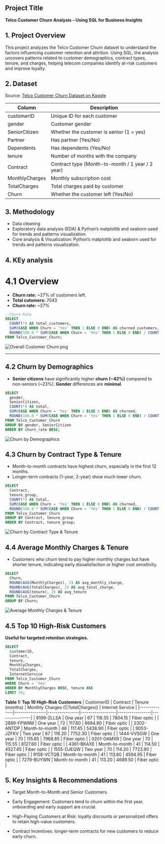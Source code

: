 ## Project Title

**Telco Customer Churn Analysis – Using SQL for Business Insights**

## 1. Project Overview

This project analyzes the Telco Customer Churn dataset to understand the factors influencing customer retention and attrition. Using SQL, the analysis uncovers patterns related to customer demographics, contract types, tenure, and charges, helping telecom companies identify at-risk customers and improve loyalty.

## 2. Dataset

Source: [Telco Customer Churn Dataset on Kaggle](https://www.kaggle.com/datasets/blastchar/telco-customer-churn?resource=download)

| Column          | Description                                      |
|-----------------|--------------------------------------------------|
| customerID      | Unique ID for each customer                      |
| gender          | Customer gender                                  |
| SeniorCitizen   | Whether the customer is senior (1 = yes)        |
| Partner         | Has partner (Yes/No)                             |
| Dependents      | Has dependents (Yes/No)                          |
| tenure          | Number of months with the company               |
| Contract        | Contract type (Month-to-month / 1 year / 2 year)|
| MonthlyCharges  | Monthly subscription cost                        |
| TotalCharges    | Total charges paid by customer                  |
| Churn           | Whether the customer left (Yes/No)              |


## 3. Methodology
- Data cleaning
- Exploratory data analysis (EDA) & Python’s matplotlib and seaborn used for trends and patterns visualization.
- Core analysis & Visualization: Python’s matplotlib and seaborn used for trends and patterns visualization.

## 4. KEy analysis
# 4.1 Overview
- **Churn rate:** ~27% of customers left.
- **Total cutomers:** 7043
- **Churn rate:** ~27%
```SQL
--Churn Rate
SELECT 
  COUNT(*) AS total_customers,
  SUM(CASE WHEN Churn = 'Yes' THEN 1 ELSE 0 END) AS churned_customers,
  ROUND(100.0 * SUM(CASE WHEN Churn = 'Yes' THEN 1 ELSE 0 END) / COUNT(*), 2) AS churn_rate
FROM Telco_Customer_Churn;
```
![Overall Customer Churn.png](Figures/Overall_Customer_Churn.png)

------
## 4.2 Churn by Demographics
- **Senior citizens** have significantly higher **churn (~42%)** compared to non-seniors (~23%). **Gender** differences are **minimal**.
```SQL
SELECT 
  gender,
  SeniorCitizen,
  COUNT(*) AS total,
  SUM(CASE WHEN Churn = 'Yes' THEN 1 ELSE 0 END) AS churned,
  ROUND(100.0 * SUM(CASE WHEN Churn = 'Yes' THEN 1 ELSE 0 END) / COUNT(*), 2) AS churn_rate
FROM Telco_Customer_Churn
GROUP BY gender, SeniorCitizen
ORDER BY churn_rate DESC;
```
![Churn by Demographics](Figures/Churn_Rate_by_Gender_and_Senior_Citizen_Status.png)

## 4.3 Churn by Contract Type & Tenure
- Month-to-month contracts have highest churn, especially in the first 12 months.
- Longer-term contracts (1-year, 2-year) show much lower churn.
```SQL
SELECT 
  Contract,
  tenure_group,
  COUNT(*) AS total,
  SUM(CASE WHEN Churn = 'Yes' THEN 1 ELSE 0 END) AS churned,
  ROUND(100.0 * SUM(CASE WHEN Churn = 'Yes' THEN 1 ELSE 0 END) / COUNT(*), 2) AS churn_rate
FROM Telco_Customer_Churn
GROUP BY Contract, tenure_group
ORDER BY Contract, tenure_group;
```
![Churn by Contract Type & Tenure](Figures/Churn_Rate_by_Contract_Type_and_Tenure_Group.png)


## 4.4 Average Monthly Charges & Tenure
- Customers who churn tend to pay higher monthly charges but have shorter tenure, indicating early dissatisfaction or higher cost sensitivity.
  
```SQL
SELECT 
  Churn,
  ROUND(AVG(MonthlyCharges), 2) AS avg_monthly_charge,
  ROUND(AVG(TotalCharges), 2) AS avg_total_charge,
  ROUND(AVG(tenure), 2) AS avg_tenure
FROM Telco_Customer_Churn
GROUP BY Churn;
```
![Average Monthly Charges & Tenure](Figures/Average_Monthly_Charge_and_Tenure_by_Customer_Status.png)

## 4.5 Top 10 High-Risk Customers
**Useful for targeted retention strategies.**

```SQL
SELECT 
  customerID,
  Contract,
  tenure,
  MonthlyCharges,
  TotalCharges,
  InternetService
FROM Telco_Customer_Churn
WHERE Churn = 'Yes'
ORDER BY MonthlyCharges DESC, tenure ASC
LIMIT 20;
```
**Table 1: Top 10 High-Risk Customers**
| CustomerID   | Contract       | Tenure (months) | Monthly Charges ($) | Total Charges ($) | Internet Service |
|--------------|----------------|----------------|------------------|-----------------|----------------|
| 8199-ZLLSA   | One year       | 67             | 118.35           | 7804.15         | Fiber optic     |
| 2889-FPWRM   | One year       | 72             | 117.80           | 8684.80         | Fiber optic     |
| 2302-ANTDP   | Month-to-month | 48             | 117.45           | 5438.90         | Fiber optic     |
| 9053-JZFKV   | Two year       | 67             | 116.20           | 7752.30         | Fiber optic     |
| 1444-VVSGW   | One year       | 70             | 115.65           | 7968.85         | Fiber optic     |
| 0201-OAMXR   | One year       | 70             | 115.55           | 8127.60         | Fiber optic     |
| 4361-BKAXE   | Month-to-month | 41             | 114.50           | 4527.45         | Fiber optic     |
| 1555-DJEQW   | Two year       | 70             | 114.20           | 7723.90         | Fiber optic     |
| 9158-VCTQB   | Month-to-month | 41             | 113.60           | 4594.95         | Fiber optic     |
| 7279-BUYWN   | Month-to-month | 41             | 113.20           | 4689.50         | Fiber optic     |


## 5. Key Insights & Recommendations

- Target Month-to-Month and Senior Customers.

- Early Engagement: Customers tend to churn within the first year, onboarding and early support are crucial.

- High-Paying Customers at Risk: loyalty discounts or personalized offers to retain high-value customers.

- Contract Incentives: longer-term contracts for new customers to reduce early churn.

